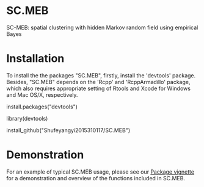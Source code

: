 # SC.MEB
SC-MEB: spatial clustering with hidden Markov random field using empirical Bayes

# Installation

To install the the packages "SC.MEB", firstly, install the 'devtools' package. Besides, "SC.MEB" depends on the 'Rcpp' and 'RcppArmadillo' package, which also requires appropriate setting of Rtools and Xcode for Windows and Mac OS/X, respectively.

install.packages("devtools")

library(devtools)

install_github("Shufeyangyi2015310117/SC.MEB")

# Demonstration

For an example of typical SC.MEB usage, please see our [Package vignette](https://shufeyangyi2015310117.github.io/SC.MEB/index.html) for a demonstration and overview of the functions included in SC.MEB.

